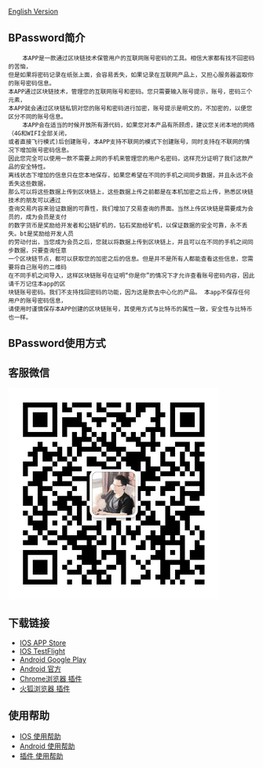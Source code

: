 [English Version](./index_en)
## BPassword简介
        本APP是一款通过区块链技术保管用户的互联网账号密码的工具。相信大家都有找不回密码的苦恼，
    但是如果将密码记录在纸张上面，会容易丢失，如果记录在互联网产品上，又担心服务器盗取你的账号密码信息。
    本APP通过区块链技术，管理您的互联网账号和密码。您只需要输入账号提示，账号，密码三个元素，
    本APP就会通过区块链私钥对您的账号和密码进行加密，账号提示是明文的，不加密的，以便您区分不同的账号信息。
        本APP会在适当的时候开放所有源代码，如果您对本产品有所顾虑，建议您关闭本地的网络（4G和WIFI全部关闭，
    或者直接飞行模式)后创建账号，本APP支持不联网的模式下创建账号，同时支持在不联网的情况下增加账号密码信息。
    因此您完全可以使用一款不需要上网的手机来管理您的用户名密码，这样充分证明了我们这款产品的安全特性。 
    离线状态下增加的信息只在您本地保存，如果您希望在不同的手机之间同步数据，并且永远不会丢失这些数据，
    那么可以将这些数据上传到区块链上，这些数据上传之前都是在本机加密之后上传，熟悉区块链技术的朋友可以通过
    查询交易内容来验证数据的可靠性，我们增加了交易查询的界面。当然上传区块链是需要成为会员的，成为会员是支付
    的数字货币是奖励给开发者和公链矿机的，钻石奖励给矿机，以保证数据的安全可靠，永不丢失。bt是奖励给开发人员
    的劳动付出，当您成为会员之后，您就以将数据上传到区块链上，并且可以在不同的手机之间同步数据，只要查询任意
    一个区块链节点，都可以获取您的加密之后的信息。但是并不是所有人都能查看这些信息，您需要将自己账号的二维码
    在不同手机之间导入，这样区块链账号在证明“你是你”的情况下才允许查看账号密码内容，因此请千万记住本app的区
    块链账号密码。我们不支持找回密码的功能，因为这是款去中心化的产品。 本app不保存任何用户的账号密码信息，
    请使用时谨慎保存本APP创建的区块链账号，其使用方式与比特币的属性一致，安全性与比特币也一样。

## BPassword使用方式

## 客服微信

 ![Image](./wechatQR.jpeg)
 
## 下载链接
- [IOS APP Store](https://apps.apple.com/cn/app/bpassword/id1504992275)        
- [IOS TestFlight](https://testflight.apple.com/join/3oUgzTxD)
- [Android Google Play]()
- [Android 官方](http://d.7short.com/n5b7)
- [Chrome浏览器 插件]()
- [火狐浏览器 插件]()

## 使用帮助
- [IOS 使用帮助](./ios_help)
- [Android 使用帮助](./android_help)
- [插件 使用帮助](./plug_help)

